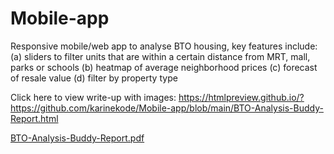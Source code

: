 # Mobile-app
Responsive mobile/web app to analyse BTO housing, key features include: (a) sliders to filter units that are within a certain distance from MRT, mall, parks or schools (b) heatmap of average neighborhood prices  (c) forecast of resale value (d) filter by property type 

Click here to view write-up with images: https://htmlpreview.github.io/?https://github.com/karinekode/Mobile-app/blob/main/BTO-Analysis-Buddy-Report.html 

[BTO-Analysis-Buddy-Report.pdf](https://github.com/karinekode/Mobile-app/files/10716362/BTO-Analysis-Buddy-Report.pdf)
